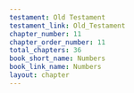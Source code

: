 ```yaml
---
testament: Old Testament
testament_link: Old_Testament
chapter_number: 11
chapter_order_number: 11
total_chapters: 36
book_short_name: Numbers
book_link_name: Numbers
layout: chapter
---
```

